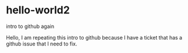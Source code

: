 # hello-world2
intro to github again

Hello, I am repeating this intro to github because I have a ticket that has a github issue that I need to fix. 

